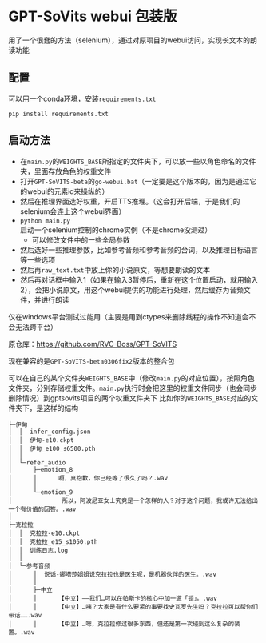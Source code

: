# GPT-SoVits webui 包装版

用了一个很蠢的方法（selenium），通过对原项目的webui访问，实现长文本的朗读功能

## 配置
可以用一个conda环境，安装`requirements.txt`
```
pip install requirements.txt
```

## 启动方法

- 在`main.py`的`WEIGHTS_BASE`所指定的文件夹下，可以放一些以角色命名的文件夹，里面存放角色的权重文件
- 打开`GPT-SoVITS-beta`的`go-webui.bat`（一定要是这个版本的，因为是通过它的webui的元素id来操纵的）
- 然后在推理界面选好权重，开启TTS推理。（这会打开后端，于是我们的selenium会连上这个webui界面）
- `python main.py`启动一个selenium控制的chrome实例（不是chrome没测过）
  - 可以修改文件中的一些全局参数
- 然后选好一些推理参数，比如参考音频和参考音频的台词，以及推理目标语言等一些选项
- 然后再`raw_text.txt`中放上你的小说原文，等想要朗读的文本
- 然后再对话框中输入1（如果在输入3暂停后，重新在这个位置启动，就用输入2），会把小说原文，用这个webui提供的功能进行处理，然后缓存为音频文件，并进行朗读


仅在windows平台测试过能用（主要是用到ctypes来删除线程的操作不知道会不会无法跨平台）




原仓库：https://github.com/RVC-Boss/GPT-SoVITS

现在兼容的是`GPT-SoVITS-beta0306fix2`版本的整合包


可以在自己的某个文件夹`WEIGHTS_BASE`中（修改`main.py`的对应位置），按照角色文件夹，分别存储权重文件。`main.py`执行时会把这里的权重文件同步（也会同步删除情况）到gptsovits项目的两个权重文件夹下
比如你的`WEIGHTS_BASE`对应的文件夹下，是这样的结构
```
├─伊甸
│  │  infer_config.json
│  │  伊甸-e10.ckpt
│  │  伊甸_e100_s6500.pth
│  │
│  └─refer_audio
│      ├─emotion_8
│      │      啊，真抱歉，你已经等了很久了吗？.wav
│      │
│      └─emotion_9
│              所以，阿波尼亚女士究竟是一个怎样的人？对于这个问题，我或许无法给出一个有价值的回答。.wav
│
├─克拉拉
│  │  克拉拉-e10.ckpt
│  │  克拉拉_e15_s1050.pth
│  │  训练日志.log
│  │
│  └─参考音频
│      │  说话-娜塔莎姐姐说克拉拉也是医生呢，是机器伙伴的医生。.wav
│      │
│      ├─中立
│      │      【中立】——我们…可以在帕斯卡的核心中加一道「锁」。.wav
│      │      【中立】…咦？大家是有什么要紧的事要找史瓦罗先生吗？克拉拉可以帮你们带话…….wav
│      │      【中立】…嗯，克拉拉修过很多东西，但还是第一次碰到这么复杂的装置。.wav
```